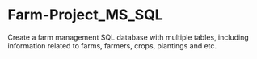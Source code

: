 # Farm-Project_MS_SQL
Create a farm management SQL database with multiple tables, including information related to farms, farmers, crops, plantings and etc.
